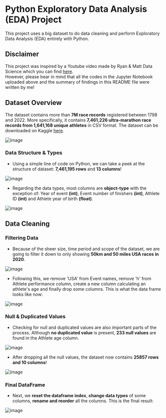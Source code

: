 # Python Exploratory Data Analysis (EDA) Project
This project uses a big dataset to do data cleaning and perform Exploratory Data Analysis (EDA) entirely with Python.

## Disclaimer
This project was inspired by a Youtube video made by Ryan & Matt Data Science which you can find [here](https://www.youtube.com/watch?v=4sZFkPw87ng&t=2781s).<br/>
However, please bear in mind that all the codes in the Jupyter Notebook uploaded above and the summary of findings in this README file were written by me!

## Dataset Overview
The dataset contains more than **7M race records** registered between 1798 and 2022. More specifically, it contains **7,461,226 ultra-marathon race records from 1,641,168 unique athletes** in CSV format. The dataset can be downloaded on Kaggle [here](https://www.kaggle.com/datasets/aiaiaidavid/the-big-dataset-of-ultra-marathon-running/data).

![image](https://github.com/user-attachments/assets/df78235e-06f5-4abc-a759-39177b64a296)


### Data Structure & Types
- Using a simple line of code on Python, we can take a peek at the structure of dataset: **7,461,195 rows** and **13 columns**!

![image](https://github.com/user-attachments/assets/63d8af28-aef7-4c49-ac54-9c95a925546b)<br/>


- Regarding the data types, most columns are **object-type** with the exception of: Year of event **(int)**, Event number of finishers **(int)**, Athlete ID **(int)** and Athlete year of birth **(float)**.

![image](https://github.com/user-attachments/assets/36233c1c-3495-47a8-b2bd-70ea40da302a)

## Data Cleaning

### Filtering Data
- Because of the sheer size, time period and scope of the dataset, we are going to filter it down to only showing **50km and 50 miles USA races in 2020**.

![image](https://github.com/user-attachments/assets/9ca0cb7d-fb14-42a7-ae42-8d5884257505)<br/>

- Following this, we remove 'USA' from Event names, remove 'h' from Athlete performance column, create a new column calculating an athlete's age and finally drop some columns. This is what the data frame looks like now:

![image](https://github.com/user-attachments/assets/539f1b70-f3a2-4bd6-9e8f-88a7699a423b)<br/>

### Null & Duplicated Values

- Checking for null and duplicated values are also important parts of the process. Although **no duplicated value** is present, **233 null values** are found in the Athlete age column.

![image](https://github.com/user-attachments/assets/8115b620-70f5-4d54-95b3-d120ed0abf08)

- After dropping all the null values, the dataset now contains **25857 rows and 10 columns**!

![image](https://github.com/user-attachments/assets/9cd3bb1d-50dd-4ea2-a433-a58b1b1369ff)

### Final DataFrame

- Next, we **reset the dataframe index**, **change data types** of some columns, **rename and reorder** all the columns. This is the final result:

![image](https://github.com/user-attachments/assets/f679d405-820a-41ac-8020-9f08db76ebdd)






